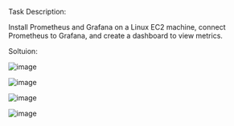 Task Description:

Install Prometheus and Grafana on a Linux EC2 machine, connect Prometheus to Grafana, and create a dashboard to view metrics.

Soltuion:

![image](https://github.com/user-attachments/assets/0b4acc44-977b-490b-b13a-241fc43087ea)

![image](https://github.com/user-attachments/assets/eaadda3f-7710-442a-b900-c314de54249c)

![image](https://github.com/user-attachments/assets/7345eb0a-44c2-4e50-967a-1286732bd31b)

![image](https://github.com/user-attachments/assets/693aad2a-7cfc-4f18-8e94-5f74e0fdc602)



